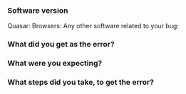 <!--

Got a question?
===
The issue list of this repo is **exclusively** for bug reports and feature requests. For simple questions, please use the following resources:

- Read the docs: https://v0-17.quasar-framework.org
- For simple/quick questions ask on Discord chat server: https://chat.quasar.dev/
- For complex questions or requiring help, ask on the forum: https://forum.quasar-framework.org/

Reporting a bug?
================
- Are you sure it isn't already reported? Do a search first! It may have already been answered or even fixed in the development branch (`dev`).

- Are you sure you are reporting to the right repo? If you are not reporting an issue which deals directly with Quasar distributable, then there are [multiple Quasar repos](https://github.com/quasarframework) besides this one. Find the right one.

- It is **required** that you clearly describe the steps necessary to reproduce the issue you are running into. Issues with no clear repro steps will not be triaged. If an issue labeled "need repro" receives no further input from the issue author for more than 5 days, it will be closed.

- If your issue is resolved but still open, don’t hesitate to close it. In case you found a solution by yourself, it could be helpful to explain how you fixed it.

Have a feature suggestion/request?
=======================
Remove the template from below and provide thoughtful commentary *and code samples* on what this feature means for your product. What will it allow you to do that you can't do today? How will it make current workarounds straightforward? What potential bugs and edge cases does it help to avoid? etc. Please keep it product-centric.
-->

<!-- BUG REPORT TEMPLATE -->
### Software version

<!-- You can use the `quasar info` command and copy paste it here -->
Quasar:
Browsers:
Any other software related to your bug:

### What did you get as the error?

### What were you expecting?

### What steps did you take, to get the error?

